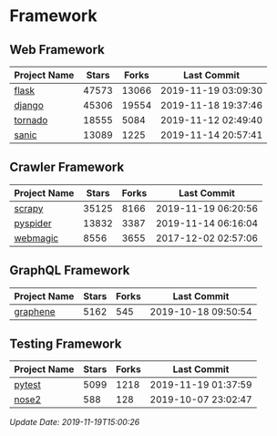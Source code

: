 # Framework

## Web Framework

| Project Name | Stars | Forks | Last Commit |
| ------------ | ----- | ----- | ----------- |
| [flask](https://github.com/pallets/flask) | 47573 | 13066 | 2019-11-19 03:09:30 |
| [django](https://github.com/django/django) | 45306 | 19554 | 2019-11-18 19:37:46 |
| [tornado](https://github.com/tornadoweb/tornado) | 18555 | 5084 | 2019-11-12 02:49:40 |
| [sanic](https://github.com/huge-success/sanic) | 13089 | 1225 | 2019-11-14 20:57:41 |

## Crawler Framework

| Project Name | Stars | Forks | Last Commit |
| ------------ | ----- | ----- | ----------- |
| [scrapy](https://github.com/scrapy/scrapy) | 35125 | 8166 | 2019-11-19 06:20:56 |
| [pyspider](https://github.com/binux/pyspider) | 13832 | 3387 | 2019-11-14 06:16:04 |
| [webmagic](https://github.com/code4craft/webmagic) | 8556 | 3655 | 2017-12-02 02:57:06 |

## GraphQL Framework

| Project Name | Stars | Forks | Last Commit |
| ------------ | ----- | ----- | ----------- |
| [graphene](https://github.com/graphql-python/graphene) | 5162 | 545 | 2019-10-18 09:50:54 |

## Testing Framework

| Project Name | Stars | Forks | Last Commit |
| ------------ | ----- | ----- | ----------- |
| [pytest](https://github.com/pytest-dev/pytest) | 5099 | 1218 | 2019-11-19 01:37:59 |
| [nose2](https://github.com/nose-devs/nose2) | 588 | 128 | 2019-10-07 23:02:47 |

*Update Date: 2019-11-19T15:00:26*